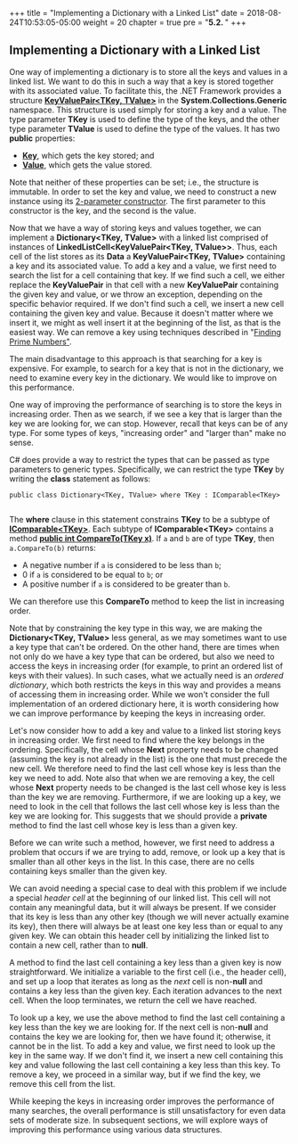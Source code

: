 +++
title = "Implementing a Dictionary with a Linked List"
date = 2018-08-24T10:53:05-05:00
weight = 20
chapter = true
pre = "<b>5.2. </b>"
+++

## Implementing a Dictionary with a Linked List

One way of implementing a dictionary is to store all the keys and values
in a linked list. We want to do this in such a way that a key is stored
together with its associated value. To facilitate this, the .NET
Framework provides a structure
[**KeyValuePair\<TKey, TValue\>**](https://msdn.microsoft.com/en-us/library/5tbh8a42.aspx)
in the **System.Collections.Generic** namespace. This structure is used
simply for storing a key and a value. The type parameter **TKey** is
used to define the type of the keys, and the other type parameter
**TValue** is used to define the type of the values. It has two
**public** properties:

  - **[Key](https://msdn.microsoft.com/en-us/library/ms224760.aspx)**,
    which gets the key stored; and
  - [**Value**](https://msdn.microsoft.com/en-us/library/ms224761.aspx),
    which gets the value stored.

Note that neither of these properties can be set; i.e., the structure is
immutable. In order to set the key and value, we need to construct a new
instance using its [2-parameter
constructor](https://msdn.microsoft.com/en-us/library/3db765db.aspx).
The first parameter to this constructor is the key, and the second is
the value.

Now that we have a way of storing keys and values together, we can
implement a **Dictionary\<TKey, TValue\>** with a linked list
comprised of instances of
**LinkedListCell\<KeyValuePair\<TKey, TValue\>\>**. Thus, each
cell of the list stores as its **Data** a
**KeyValuePair\<TKey, TValue\>** containing a key and its
associated value. To add a key and a value, we first need to search the
list for a cell containing that key. If we find such a cell, we either
replace the **KeyValuePair** in that cell with a new **KeyValuePair**
containing the given key and value, or we throw an exception, depending
on the specific behavior required. If we don't find such a cell, we
insert a new cell containing the given key and value. Because it doesn't
matter where we insert it, we might as well insert it at the beginning
of the list, as that is the easiest way. We can remove a key using
techniques described in "[Finding Prime
Numbers"](http://people.cs.ksu.edu/~rhowell/DataStructures/redirect/sieve-eratosthenes).

The main disadvantage to this approach is that searching for a key is
expensive. For example, to search for a key that is not in the
dictionary, we need to examine every key in the dictionary. We would
like to improve on this performance.

One way of improving the performance of searching is to store the keys
in increasing order. Then as we search, if we see a key that is larger
than the key we are looking for, we can stop. However, recall that keys
can be of any type. For some types of keys, "increasing order" and
"larger than" make no sense.

<span id="where"></span> C\# does provide a way to restrict the types
that can be passed as type parameters to generic types. Specifically, we
can restrict the type **TKey** by writing the **class** statement as
follows:

``` 
public class Dictionary<TKey, TValue> where TKey : IComparable<TKey>
    
```

The **where** clause in this statement constrains **TKey** to be a
subtype of
[**IComparable\<TKey\>**](https://msdn.microsoft.com/en-us/library/4d7sx9hd.aspx).
Each subtype of **IComparable\<TKey\>** contains a method [**public int
CompareTo(TKey
x)**](https://msdn.microsoft.com/en-us/library/43hc6wht.aspx). If `a`
and `b` are of type **TKey**, then `a.CompareTo(b)` returns:

  - A negative number if `a` is considered to be less than `b`;
  - 0 if `a` is considered to be equal to `b`; or
  - A positive number if `a` is considered to be greater than `b`.

We can therefore use this **CompareTo** method to keep the list in
increasing order.

Note that by constraining the key type in this way, we are making the
**Dictionary\<TKey, TValue\>** less general, as we may sometimes want
to use a key type that can't be ordered. On the other hand, there are
times when not only do we have a key type that can be ordered, but also
we need to access the keys in increasing order (for example, to print an
ordered list of keys with their values). In such cases, what we actually
need is an *ordered dictionary*, which both restricts the keys in this
way and provides a means of accessing them in increasing order. While we
won't consider the full implementation of an ordered dictionary here, it
is worth considering how we can improve performance by keeping the keys
in increasing order.

Let's now consider how to add a key and value to a linked list storing
keys in increasing order. We first need to find where the key belongs in
the ordering. Specifically, the cell whose **Next** property needs to be
changed (assuming the key is not already in the list) is the one that
must precede the new cell. We therefore need to find the last cell whose
key is less than the key we need to add. Note also that when we are
removing a key, the cell whose **Next** property needs to be changed is
the last cell whose key is less than the key we are removing.
Furthermore, if we are looking up a key, we need to look in the cell
that follows the last cell whose key is less than the key we are looking
for. This suggests that we should provide a **private** method to find
the last cell whose key is less than a given key.

Before we can write such a method, however, we first need to address a
problem that occurs if we are trying to add, remove, or look up a key
that is smaller than all other keys in the list. In this case, there are
no cells containing keys smaller than the given key.

We can avoid needing a special case to deal with this problem if we
include a special *header cell* at the beginning of our linked list.
This cell will not contain any meaningful data, but it will always be
present. If we consider that its key is less than any other key (though
we will never actually examine its key), then there will always be at
least one key less than or equal to any given key. We can obtain this
header cell by initializing the linked list to contain a new cell,
rather than to **null**.

A method to find the last cell containing a key less than a given key is
now straightforward. We initialize a variable to the first cell (i.e.,
the header cell), and set up a loop that iterates as long as the *next*
cell is non-**null** and contains a key less than the given key. Each
iteration advances to the next cell. When the loop terminates, we return
the cell we have reached.

To look up a key, we use the above method to find the last cell
containing a key less than the key we are looking for. If the next cell
is non-**null** and contains the key we are looking for, then we have
found it; otherwise, it cannot be in the list. To add a key and value,
we first need to look up the key in the same way. If we don't find it,
we insert a new cell containing this key and value following the last
cell containing a key less than this key. To remove a key, we proceed in
a similar way, but if we find the key, we remove this cell from the
list.

While keeping the keys in increasing order improves the performance of
many searches, the overall performance is still unsatisfactory for even
data sets of moderate size. In subsequent sections, we will explore ways
of improving this performance using various data structures.
